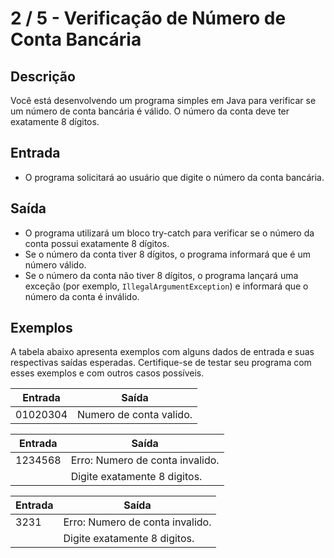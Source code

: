 # 2 / 5 - Verificação de Número de Conta Bancária

## Descrição

Você está desenvolvendo um programa simples em Java para verificar se um número de conta bancária é válido. O número da conta deve ter exatamente 8 dígitos.

## Entrada

* O programa solicitará ao usuário que digite o número da conta bancária.

## Saída

* O programa utilizará um bloco try-catch para verificar se o número da conta possui exatamente 8 dígitos.
* Se o número da conta tiver 8 dígitos, o programa informará que é um número válido.
* Se o número da conta não tiver 8 dígitos, o programa lançará uma exceção (por exemplo, `IllegalArgumentException`) e informará que o número da conta é inválido.

## Exemplos

A tabela abaixo apresenta exemplos com alguns dados de entrada e suas respectivas saídas esperadas. Certifique-se de testar seu programa com esses exemplos e com outros casos possíveis.

| Entrada | Saída |
| ------- | ----- |
| 01020304 | Numero de conta valido. |

| Entrada | Saída |
| ------- | ----- |
| 1234568 | Erro: Numero de conta invalido. |
| | Digite exatamente 8 digitos. |

| Entrada | Saída |
| ------- | ----- |
| 3231 | Erro: Numero de conta invalido. |
| | Digite exatamente 8 digitos. |